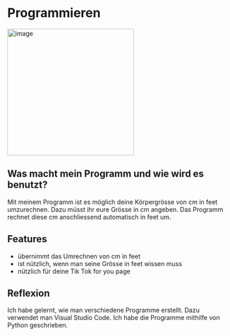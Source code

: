 # Programmieren

<img width="287" alt="image" src="https://user-images.githubusercontent.com/96128693/146021662-5574537c-269a-44a5-81bf-4d69102869f3.png">

## Was macht mein Programm und wie wird es benutzt?
Mit meinem Programm ist es möglich deine Körpergrösse von cm in feet umzurechnen. 
Dazu müsst ihr eure Grösse in cm angeben. 
Das Programm rechnet diese cm anschliessend automatisch in feet um. 

## Features 
- übernimmt das Umrechnen von cm in feet
- ist nützlich, wenn man seine Grösse in feet wissen muss
- nützlich für deine Tik Tok for you page 

## Reflexion
Ich habe gelernt, wie man verschiedene Programme erstellt. 
Dazu verwendet man Visual Studio Code.
Ich habe die Programme mithilfe von Python geschrieben. 
